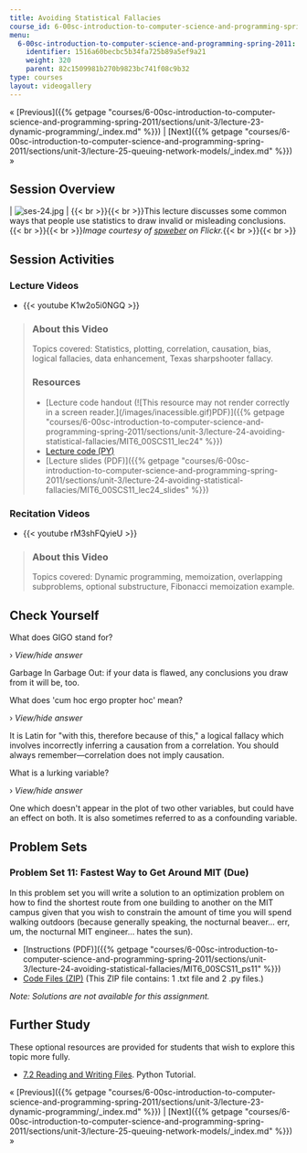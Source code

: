 ```yaml
---
title: Avoiding Statistical Fallacies
course_id: 6-00sc-introduction-to-computer-science-and-programming-spring-2011
menu:
  6-00sc-introduction-to-computer-science-and-programming-spring-2011:
    identifier: 1516a60becbc5b34fa725b89a5ef9a21
    weight: 320
    parent: 82c1509981b270b9823bc741f08c9b32
type: courses
layout: videogallery
---
```

« [Previous]({{% getpage "courses/6-00sc-introduction-to-computer-science-and-programming-spring-2011/sections/unit-3/lecture-23-dynamic-programming/_index.md" %}}) | [Next]({{% getpage "courses/6-00sc-introduction-to-computer-science-and-programming-spring-2011/sections/unit-3/lecture-25-queuing-network-models/_index.md" %}}) »

Session Overview
----------------

| ![ses-24.jpg](https://open-learning-course-data-ci.s3.amazonaws.com/6-00sc-introduction-to-computer-science-and-programming-spring-2011/b0e4010bf0f5d906d006b65df70059eb_ses-24.jpg) | {{< br >}}{{< br >}}This lecture discusses some common ways that people use statistics to draw invalid or misleading conclusions.{{< br >}}{{< br >}}_Image courtesy of [spweber](http://www.flickr.com/photos/spweber/5016169104/in/photostream/) on Flickr._{{< br >}}{{< br >}} 

Session Activities
------------------

### Lecture Videos

*   {{< youtube K1w2o5i0NGQ >}}

> ### About this Video
> 
> Topics covered: Statistics, plotting, correlation, causation, bias, logical fallacies, data enhancement, Texas sharpshooter fallacy.
> 
> ### Resources
> 
> *   [Lecture code handout (!\[This resource may not render correctly in a screen reader.\](/images/inacessible.gif)PDF)]({{% getpage "courses/6-00sc-introduction-to-computer-science-and-programming-spring-2011/sections/unit-3/lecture-24-avoiding-statistical-fallacies/MIT6_00SCS11_lec24" %}})
> *   [Lecture code (PY)](https://open-learning-course-data-ci.s3.amazonaws.com/6-00sc-introduction-to-computer-science-and-programming-spring-2011/2746b2c20cffddbd2a0263340e11eab7_lec24.py)
> *   [Lecture slides (PDF)]({{% getpage "courses/6-00sc-introduction-to-computer-science-and-programming-spring-2011/sections/unit-3/lecture-24-avoiding-statistical-fallacies/MIT6_00SCS11_lec24_slides" %}})

### Recitation Videos

*   {{< youtube rM3shFQyieU >}}

> ### About this Video
> 
> Topics covered: Dynamic programming, memoization, overlapping subproblems, optional substructure, Fibonacci memoization example.

Check Yourself
--------------

What does GIGO stand for?

› _View/hide answer_

Garbage In Garbage Out: if your data is flawed, any conclusions you draw from it will be, too.

What does 'cum hoc ergo propter hoc' mean?

› _View/hide answer_

It is Latin for "with this, therefore because of this," a logical fallacy which involves incorrectly inferring a causation from a correlation. You should always remember—correlation does not imply causation.

What is a lurking variable?

› _View/hide answer_

One which doesn't appear in the plot of two other variables, but could have an effect on both. It is also sometimes referred to as a confounding variable.

Problem Sets
------------

### Problem Set 11: Fastest Way to Get Around MIT (Due)

In this problem set you will write a solution to an optimization problem on how to find the shortest route from one building to another on the MIT campus given that you wish to constrain the amount of time you will spend walking outdoors (because generally speaking, the nocturnal beaver… err, um, the nocturnal MIT engineer… hates the sun).

*   [Instructions (PDF)]({{% getpage "courses/6-00sc-introduction-to-computer-science-and-programming-spring-2011/sections/unit-3/lecture-24-avoiding-statistical-fallacies/MIT6_00SCS11_ps11" %}})
*   [Code Files (ZIP)](https://open-learning-course-data-ci.s3.amazonaws.com/6-00sc-introduction-to-computer-science-and-programming-spring-2011/9543e146d17b3be086c3a33675fe1d25_ps11.zip) (This ZIP file contains: 1 .txt file and 2 .py files.)

_Note: Solutions are not available for this assignment._

Further Study
-------------

These optional resources are provided for students that wish to explore this topic more fully.

*   [7.2 Reading and Writing Files](http://docs.python.org/tutorial/inputoutput.html#reading-and-writing-files). Python Tutorial.

« [Previous]({{% getpage "courses/6-00sc-introduction-to-computer-science-and-programming-spring-2011/sections/unit-3/lecture-23-dynamic-programming/_index.md" %}}) | [Next]({{% getpage "courses/6-00sc-introduction-to-computer-science-and-programming-spring-2011/sections/unit-3/lecture-25-queuing-network-models/_index.md" %}}) »